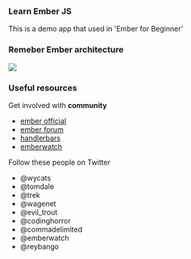 ### Learn Ember JS

This is a demo app that used in 'Ember for Beginner'

### Remeber Ember architecture

![](http://i61.tinypic.com/23ljer.png) 

### Useful resources

Get involved with __community__

* [ember official](emberjs.com)
* [ember forum](discuss.emberjs.com)
* [handlerbars](handlebarsjs.com)
* [emberwatch](emberwatch.com)

Follow these people on Twitter

* @wycats
* @tomdale
* @trek
* @wagenet
* @evil_trout
* @codinghorror
* @commadelimited
* @emberwatch
* @reybango
